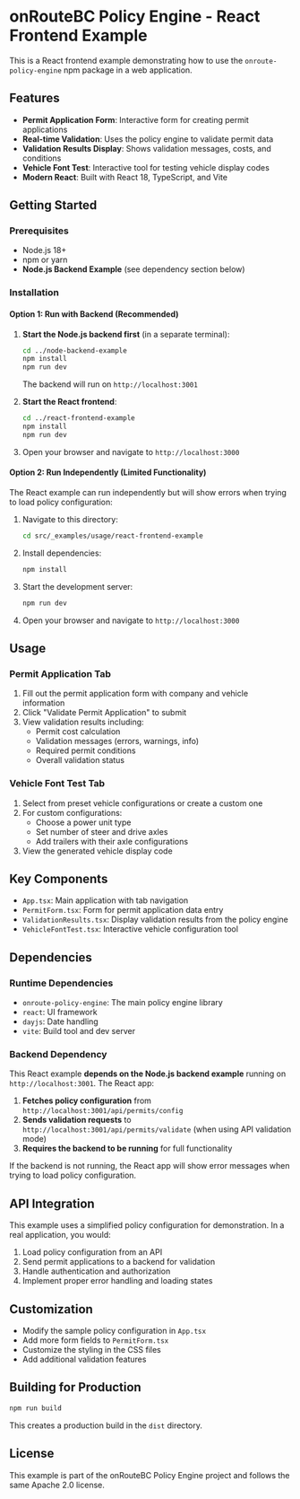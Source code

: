 # onRouteBC Policy Engine - React Frontend Example

This is a React frontend example demonstrating how to use the `onroute-policy-engine` npm package in a web application.

## Features

- **Permit Application Form**: Interactive form for creating permit applications
- **Real-time Validation**: Uses the policy engine to validate permit data
- **Validation Results Display**: Shows validation messages, costs, and conditions
- **Vehicle Font Test**: Interactive tool for testing vehicle display codes
- **Modern React**: Built with React 18, TypeScript, and Vite

## Getting Started

### Prerequisites

- Node.js 18+ 
- npm or yarn
- **Node.js Backend Example** (see dependency section below)

### Installation

#### Option 1: Run with Backend (Recommended)
1. **Start the Node.js backend first** (in a separate terminal):
   ```bash
   cd ../node-backend-example
   npm install
   npm run dev
   ```
   The backend will run on `http://localhost:3001`

2. **Start the React frontend**:
   ```bash
   cd ../react-frontend-example
   npm install
   npm run dev
   ```

3. Open your browser and navigate to `http://localhost:3000`

#### Option 2: Run Independently (Limited Functionality)
The React example can run independently but will show errors when trying to load policy configuration:

1. Navigate to this directory:
   ```bash
   cd src/_examples/usage/react-frontend-example
   ```

2. Install dependencies:
   ```bash
   npm install
   ```

3. Start the development server:
   ```bash
   npm run dev
   ```

4. Open your browser and navigate to `http://localhost:3000`

## Usage

### Permit Application Tab

1. Fill out the permit application form with company and vehicle information
2. Click "Validate Permit Application" to submit
3. View validation results including:
   - Permit cost calculation
   - Validation messages (errors, warnings, info)
   - Required permit conditions
   - Overall validation status

### Vehicle Font Test Tab

1. Select from preset vehicle configurations or create a custom one
2. For custom configurations:
   - Choose a power unit type
   - Set number of steer and drive axles
   - Add trailers with their axle configurations
3. View the generated vehicle display code

## Key Components

- `App.tsx`: Main application with tab navigation
- `PermitForm.tsx`: Form for permit application data entry
- `ValidationResults.tsx`: Display validation results from the policy engine
- `VehicleFontTest.tsx`: Interactive vehicle configuration tool

## Dependencies

### Runtime Dependencies
- `onroute-policy-engine`: The main policy engine library
- `react`: UI framework
- `dayjs`: Date handling
- `vite`: Build tool and dev server

### Backend Dependency
This React example **depends on the Node.js backend example** running on `http://localhost:3001`. The React app:

1. **Fetches policy configuration** from `http://localhost:3001/api/permits/config`
2. **Sends validation requests** to `http://localhost:3001/api/permits/validate` (when using API validation mode)
3. **Requires the backend to be running** for full functionality

If the backend is not running, the React app will show error messages when trying to load policy configuration.

## API Integration

This example uses a simplified policy configuration for demonstration. In a real application, you would:

1. Load policy configuration from an API
2. Send permit applications to a backend for validation
3. Handle authentication and authorization
4. Implement proper error handling and loading states

## Customization

- Modify the sample policy configuration in `App.tsx`
- Add more form fields to `PermitForm.tsx`
- Customize the styling in the CSS files
- Add additional validation features

## Building for Production

```bash
npm run build
```

This creates a production build in the `dist` directory.

## License

This example is part of the onRouteBC Policy Engine project and follows the same Apache 2.0 license.
